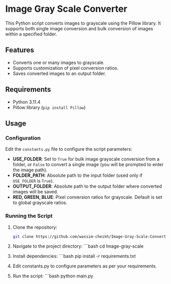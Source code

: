 # Image Gray Scale Converter

This Python script converts images to grayscale using the Pillow library. It supports both single image conversion and bulk conversion of images within a specified folder.

## Features

- Converts one or many images to grayscale.
- Supports customization of pixel conversion ratios.
- Saves converted images to an output folder.

## Requirements

- Python 3.11.4
- Pillow library (`pip install Pillow`)

## Usage

### Configuration

Edit the `constants.py` file to configure the script parameters:

- **USE_FOLDER**: Set to `True` for bulk image grayscale conversion from a folder, or `False` to convert a single image (you will be prompted to enter the image path).
- **FOLDER_PATH**: Absolute path to the input folder (used only if `USE_FOLDER` is `True`).
- **OUTPUT_FOLDER**: Absolute path to the output folder where converted images will be saved.
- **RED, GREEN, BLUE**: Pixel conversion ratios for grayscale. Default is set to global grayscale ratios.

### Running the Script

1. Clone the repository:

   ```bash
   git clone https://github.com/wassim-cheikh/Image-Gray-Scale-Converter
2. Navigate to the project directory: ```bash cd Image-gray-scale
3. Install dependencies: ```bash pip install -r requirements.txt
4. Edit constants.py to configure parameters as per your requirements.
5. Run the script: ```bash python main.py



